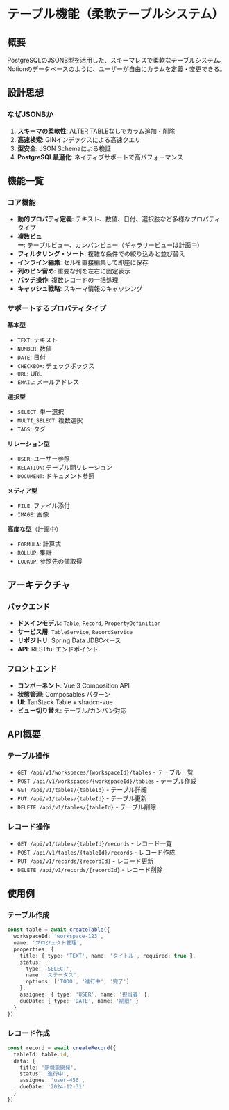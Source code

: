 # テーブル機能（柔軟テーブルシステム）

## 概要

PostgreSQLのJSONB型を活用した、スキーマレスで柔軟なテーブルシステム。
Notionのデータベースのように、ユーザーが自由にカラムを定義・変更できる。

## 設計思想

### なぜJSONBか
1. **スキーマの柔軟性**: ALTER TABLEなしでカラム追加・削除
2. **高速検索**: GINインデックスによる高速クエリ
3. **型安全**: JSON Schemaによる検証
4. **PostgreSQL最適化**: ネイティブサポートで高パフォーマンス

## 機能一覧

### コア機能
- **動的プロパティ定義**: テキスト、数値、日付、選択肢など多様なプロパティタイプ
- **複数ビュー**: テーブルビュー、カンバンビュー（ギャラリービューは計画中）
- **フィルタリング・ソート**: 複雑な条件での絞り込みと並び替え
- **インライン編集**: セルを直接編集して即座に保存
- **列のピン留め**: 重要な列を左右に固定表示
- **バッチ操作**: 複数レコードの一括処理
- **キャッシュ戦略**: スキーマ情報のキャッシング

### サポートするプロパティタイプ

**基本型**
- `TEXT`: テキスト
- `NUMBER`: 数値
- `DATE`: 日付
- `CHECKBOX`: チェックボックス
- `URL`: URL
- `EMAIL`: メールアドレス

**選択型**
- `SELECT`: 単一選択
- `MULTI_SELECT`: 複数選択
- `TAGS`: タグ

**リレーション型**
- `USER`: ユーザー参照
- `RELATION`: テーブル間リレーション
- `DOCUMENT`: ドキュメント参照

**メディア型**
- `FILE`: ファイル添付
- `IMAGE`: 画像

**高度な型**（計画中）
- `FORMULA`: 計算式
- `ROLLUP`: 集計
- `LOOKUP`: 参照先の値取得

## アーキテクチャ

### バックエンド
- **ドメインモデル**: `Table`, `Record`, `PropertyDefinition`
- **サービス層**: `TableService`, `RecordService`
- **リポジトリ**: Spring Data JDBCベース
- **API**: RESTful エンドポイント

### フロントエンド
- **コンポーネント**: Vue 3 Composition API
- **状態管理**: Composables パターン
- **UI**: TanStack Table + shadcn-vue
- **ビュー切り替え**: テーブル/カンバン対応

## API概要

### テーブル操作
- `GET /api/v1/workspaces/{workspaceId}/tables` - テーブル一覧
- `POST /api/v1/workspaces/{workspaceId}/tables` - テーブル作成
- `GET /api/v1/tables/{tableId}` - テーブル詳細
- `PUT /api/v1/tables/{tableId}` - テーブル更新
- `DELETE /api/v1/tables/{tableId}` - テーブル削除

### レコード操作
- `GET /api/v1/tables/{tableId}/records` - レコード一覧
- `POST /api/v1/tables/{tableId}/records` - レコード作成
- `PUT /api/v1/records/{recordId}` - レコード更新
- `DELETE /api/v1/records/{recordId}` - レコード削除

## 使用例

### テーブル作成
```typescript
const table = await createTable({
  workspaceId: 'workspace-123',
  name: 'プロジェクト管理',
  properties: {
    title: { type: 'TEXT', name: 'タイトル', required: true },
    status: { 
      type: 'SELECT', 
      name: 'ステータス',
      options: ['TODO', '進行中', '完了']
    },
    assignee: { type: 'USER', name: '担当者' },
    dueDate: { type: 'DATE', name: '期限' }
  }
})
```

### レコード作成
```typescript
const record = await createRecord({
  tableId: table.id,
  data: {
    title: '新機能開発',
    status: '進行中',
    assignee: 'user-456',
    dueDate: '2024-12-31'
  }
})
```
